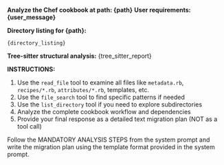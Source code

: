 **Analyze the Chef cookbook at path: {path}**
**User requirements: {user_message}**

**Directory listing for {path}:**
```
{directory_listing}
```

**Tree-sitter structural analysis:**
{tree_sitter_report}

**INSTRUCTIONS:**
1. Use the `read_file` tool to examine all files like `metadata.rb`, `recipes/*.rb`, `attributes/*.rb`, templates, etc.
2. Use the `file_search` tool to find specific patterns if needed  
3. Use the `list_directory` tool if you need to explore subdirectories
4. Analyze the complete cookbook workflow and dependencies
5. Provide your final response as a detailed text migration plan (NOT as a tool call)

Follow the MANDATORY ANALYSIS STEPS from the system prompt and write the migration plan using the template format provided in the system prompt.
